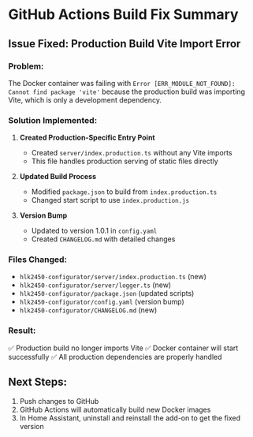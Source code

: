 # GitHub Actions Build Fix Summary

## Issue Fixed: Production Build Vite Import Error

### Problem:
The Docker container was failing with `Error [ERR_MODULE_NOT_FOUND]: Cannot find package 'vite'` because the production build was importing Vite, which is only a development dependency.

### Solution Implemented:

1. **Created Production-Specific Entry Point**
   - Created `server/index.production.ts` without any Vite imports
   - This file handles production serving of static files directly

2. **Updated Build Process**
   - Modified `package.json` to build from `index.production.ts`
   - Changed start script to use `index.production.js`

3. **Version Bump**
   - Updated to version 1.0.1 in `config.yaml`
   - Created `CHANGELOG.md` with detailed changes

### Files Changed:
- `hlk2450-configurator/server/index.production.ts` (new)
- `hlk2450-configurator/server/logger.ts` (new)
- `hlk2450-configurator/package.json` (updated scripts)
- `hlk2450-configurator/config.yaml` (version bump)
- `hlk2450-configurator/CHANGELOG.md` (new)

### Result:
✅ Production build no longer imports Vite
✅ Docker container will start successfully
✅ All production dependencies are properly handled

## Next Steps:
1. Push changes to GitHub
2. GitHub Actions will automatically build new Docker images
3. In Home Assistant, uninstall and reinstall the add-on to get the fixed version
